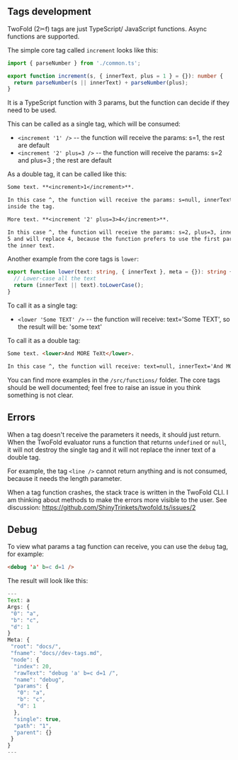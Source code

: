 ## Tags development

TwoFold (2✂︎f) tags are just TypeScript/ JavaScript functions. Async functions are supported.

The simple core tag called `increment` looks like this:

```ts
import { parseNumber } from './common.ts';

export function increment(s, { innerText, plus = 1 } = {}): number {
  return parseNumber(s || innerText) + parseNumber(plus);
}
```

<ignore>

It is a TypeScript function with 3 params, but the function can decide if they need to be used.

This can be called as a single tag, which will be consumed:

- `<increment '1' />` -- the function will receive the params: s=1, the rest are default
- `<increment '2' plus=3 />` -- the function will receive the params: s=2 and plus=3 ; the rest are
  default

As a double tag, it can be called like this:

```md
Some text. **<increment>1</increment>**.

In this case ^, the function will receive the params: s=null, innerText='1'. The result will be 2,
inside the tag.

More text. **<increment '2' plus=3>4</increment>**.

In this case ^, the function will receive the params: s=2, plus=3, innerText='4'. The result will be
5 and will replace 4, because the function prefers to use the first param when available, instead of
the inner text.
```

Another example from the core tags is `lower`:

```ts
export function lower(text: string, { innerText }, meta = {}): string {
  // Lower-case all the text
  return (innerText || text).toLowerCase();
}
```

To call it as a single tag:

- `<lower 'Some TEXT' />` -- the function will receive: text='Some TEXT', so the result will be:
  'some text'

To call it as a double tag:

```md
Some text. <lower>And MORE TeXt</lower>.

In this case ^, the function will receive: text=null, innerText='And MORE TeXt'.
```

You can find more examples in the `/src/functions/` folder. The core tags should be well documented;
feel free to raise an issue in you think something is not clear.

## Errors

When a tag doesn't receive the parameters it needs, it should just return. When the TwoFold
evaluator runs a function that returns `undefined` or `null`, it will not destroy the single tag and
it will not replace the inner text of a double tag.

For example, the tag `<line />` cannot return anything and is not consumed, because it needs the
length parameter.

When a tag function crashes, the stack trace is written in the TwoFold CLI. I am thinking about
methods to make the errors more visible to the user. See discussion:
https://github.com/ShinyTrinkets/twofold.ts/issues/2

## Debug

To view what params a tag function can receive, you can use the `debug` tag, for example:

```md
<debug 'a' b=c d=1 />
```

</ignore>

The result will look like this:

```js
---
Text: a
Args: {
 "0": "a",
 "b": "c",
 "d": 1
}
Meta: {
 "root": "docs/",
 "fname": "docs//dev-tags.md",
 "node": {
  "index": 20,
  "rawText": "debug 'a' b=c d=1 /",
  "name": "debug",
  "params": {
   "0": "a",
   "b": "c",
   "d": 1
  },
  "single": true,
  "path": "1",
  "parent": {}
 }
}
---
```
